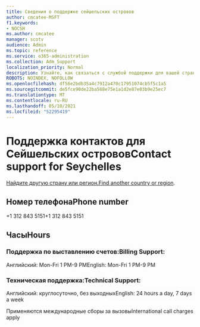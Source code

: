 ```yaml
---
title: Сведения о поддержке сейшельских островов
author: cmcatee-MSFT
f1.keywords:
- NOCSH
ms.author: cmcatee
manager: scotv
audience: Admin
ms.topic: reference
ms.service: o365-administration
ms.collection: Adm_Support
localization_priority: Normal
description: Узнайте, как связаться с службой поддержки для вашей страны или региона.
ROBOTS: NOINDEX, NOFOLLOW
ms.openlocfilehash: df56e2bdb35a4c7912a470c17951074cb5f5c1a5
ms.sourcegitcommit: de5fce90de22ba588e75e1a1d2e87e03b9e25ec7
ms.translationtype: MT
ms.contentlocale: ru-RU
ms.lasthandoff: 05/10/2021
ms.locfileid: "52295419"
---
```

# <a name="contact-support-for-seychelles"></a><span data-ttu-id="bee1f-103">Поддержка контактов для Сейшельских островов</span><span class="sxs-lookup"><span data-stu-id="bee1f-103">Contact support for Seychelles</span></span>

<span data-ttu-id="bee1f-104">[Найдите другую страну или регион.](../../business-video/get-help-support.md)</span><span class="sxs-lookup"><span data-stu-id="bee1f-104">[Find another country or region](../../business-video/get-help-support.md).</span></span>

## <a name="phone-number"></a><span data-ttu-id="bee1f-105">Номер телефона</span><span class="sxs-lookup"><span data-stu-id="bee1f-105">Phone number</span></span>
<span data-ttu-id="bee1f-106">+1 312 843 5151</span><span class="sxs-lookup"><span data-stu-id="bee1f-106">+1 312 843 5151</span></span>

## <a name="hours"></a><span data-ttu-id="bee1f-107">Часы</span><span class="sxs-lookup"><span data-stu-id="bee1f-107">Hours</span></span>
### <a name="billing-support"></a><span data-ttu-id="bee1f-108">Поддержка по выставлению счетов:</span><span class="sxs-lookup"><span data-stu-id="bee1f-108">Billing Support:</span></span>

<span data-ttu-id="bee1f-109">Английский: Mon-Fri 1 PM-9 PM</span><span class="sxs-lookup"><span data-stu-id="bee1f-109">English: Mon-Fri 1 PM-9 PM</span></span>

### <a name="technical-support"></a><span data-ttu-id="bee1f-110">Техническая поддержка:</span><span class="sxs-lookup"><span data-stu-id="bee1f-110">Technical Support:</span></span>

<span data-ttu-id="bee1f-111">Английский: круглосуточно, без выходных</span><span class="sxs-lookup"><span data-stu-id="bee1f-111">English: 24 hours a day, 7 days a week</span></span>

<span data-ttu-id="bee1f-112">Применяются международные сборы за вызовы</span><span class="sxs-lookup"><span data-stu-id="bee1f-112">International call charges apply</span></span>
